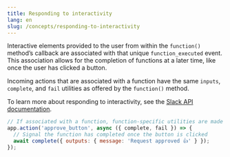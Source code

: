 ```yaml
---
title: Responding to interactivity
lang: en
slug: /concepts/responding-to-interactivity
---
```


Interactive elements provided to the user from within the `function()` method’s callback are associated with that unique `function_executed` event. This association allows for the completion of functions at a later time, like once the user has clicked a button.

Incoming actions that are associated with a function have the same `inputs`, `complete`, and `fail` utilities as offered by the `function()` method.

To learn more about responding to interactivity, see the [Slack API documentation](https://api.slack.com/automation/functions/custom-bolt#interactivity).



```js
// If associated with a function, function-specific utilities are made available 
app.action('approve_button', async ({ complete, fail }) => {
  // Signal the function has completed once the button is clicked  
  await complete({ outputs: { message: 'Request approved 👍' } });
});
```